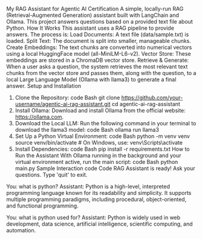 My RAG Assistant for Agentic AI Certification
A simple, locally-run RAG (Retrieval-Augmented Generation) assistant built with LangChain and Ollama. This project answers questions based on a provided text file about Python.
How It Works
This assistant uses a RAG pipeline to provide answers. The process is:
Load Documents: A text file (data/sample.txt) is loaded.
Split Text: The document is split into smaller, manageable chunks.
Create Embeddings: The text chunks are converted into numerical vectors using a local HuggingFace model (all-MiniLM-L6-v2).
Vector Store: These embeddings are stored in a ChromaDB vector store.
Retrieve & Generate: When a user asks a question, the system retrieves the most relevant text chunks from the vector store and passes them, along with the question, to a local Large Language Model (Ollama with llama3) to generate a final answer.
Setup and Installation
1. Clone the Repository:
code
Bash
git clone https://github.com/your-username/agentic-ai-rag-assistant.git
cd agentic-ai-rag-assistant
2. Install Ollama:
Download and install Ollama from the official website: https://ollama.com.
3. Download the Local LLM:
Run the following command in your terminal to download the llama3 model:
code
Bash
ollama run llama3
4. Set Up a Python Virtual Environment:
code
Bash
python -m venv venv
source venv/bin/activate  # On Windows, use: venv\Scripts\activate
5. Install Dependencies:
code
Bash
pip install -r requirements.txt
How to Run the Assistant
With Ollama running in the background and your virtual environment active, run the main script:
code
Bash
python main.py
Sample Interaction
code
Code
RAG Assistant is ready! Ask your questions. Type 'quit' to exit.

You: what is python?
Assistant: Python is a high-level, interpreted programming language known for its readability and simplicity. It supports multiple programming paradigms, including procedural, object-oriented, and functional programming.

You: what is python used for?
Assistant: Python is widely used in web development, data science, artificial intelligence, scientific computing, and automation.
